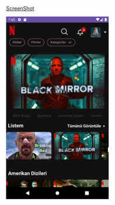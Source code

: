 [ScreenShot](https://github.com/Zkryauntmz/NetflixClone/blob/main/app/src/main/res/drawable/Screenshot_1709581503.png)


<img src="https://github.com/Zkryauntmz/NetflixClone/blob/main/app/src/main/res/drawable/Screenshot_1709581503.png" height="500">

